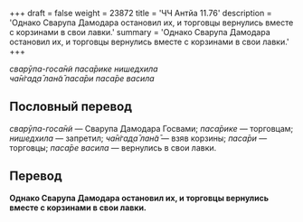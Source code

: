+++
draft = false
weight = 23872
title = 'ЧЧ Антйа 11.76'
description = 'Однако Сварупа Дамодара остановил их, и торговцы вернулись вместе с корзинами в свои лавки.'
summary = 'Однако Сварупа Дамодара остановил их, и торговцы вернулись вместе с корзинами в свои лавки.'
+++

_сварӯпа-госа̄н̃и паса̄рике нишедхила  
ча̄н̇гад̣а̄ лан̃а̄ паса̄ри паса̄ре васила_

## Пословный перевод

_сварӯпа_\-_госа̄н̃и_ — Сварупа Дамодара Госвами; _паса̄рике_ — торговцам; _нишедхила_ — запретил; _ча̄н̇гад̣а̄_ _лан̃а̄_ — взяв корзины; _паса̄ри_ — торговцы; _паса̄ре_ _васила_ — вернулись в свои лавки.

## Перевод

**Однако Сварупа Дамодара остановил их, и торговцы вернулись вместе с корзинами в свои лавки.**
